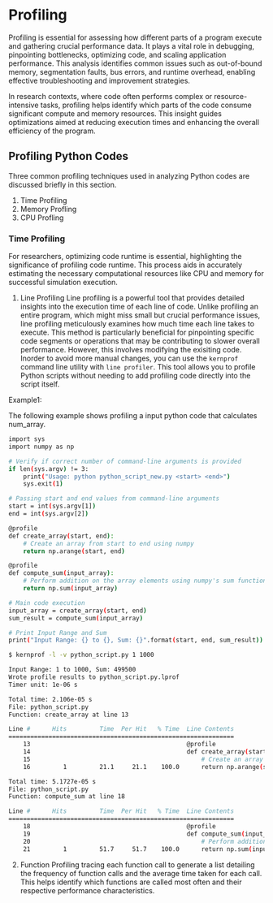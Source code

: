 # Profiling

Profiling is essential for assessing how different parts of a program execute and gathering crucial performance data. It plays a vital role in debugging, pinpointing bottlenecks, optimizing code, and scaling application performance. This analysis identifies common issues such as out-of-bound memory, segmentation faults, bus errors, and runtime overhead, enabling effective troubleshooting and improvement strategies.

In research contexts, where code often performs complex or resource-intensive tasks, profiling helps identify which parts of the code consume significant compute and memory resources. This insight guides optimizations aimed at reducing execution times and enhancing the overall efficiency of the program.

## Profiling Python Codes

Three common profiling techniques used in analyzing Python codes are discussed briefly in this section.

1. Time Profiling
2. Memory Profling
3. CPU Profling

### Time Profiling

For researchers, optimizing code runtime is essential, highlighting the significance of profiling code runtime. This process aids in accurately estimating the necessary computational resources like CPU and memory for successful simulation execution.

1. Line Profiling
Line profiling is a powerful tool that provides detailed insights into the execution time of each line of code. Unlike profiling an entire program, which might miss small but crucial performance issues, line profiling meticulously examines how much time each line takes to execute. This method is particularly beneficial for pinpointing specific code segments or operations that may be contributing to slower overall performance. However, this involves modifying the exisiting code. Inorder to avoid more manual changes, you can use the `kernprof` command line utility with `line profiler`. This tool allows you to profile Python scripts without needing to add profiling code directly into the script itself.

Example1:

The following example shows profiling a input python code that calculates num_array.

```bash
import sys
import numpy as np

# Verify if correct number of command-line arguments is provided
if len(sys.argv) != 3:
    print("Usage: python python_script_new.py <start> <end>")
    sys.exit(1)

# Passing start and end values from command-line arguments
start = int(sys.argv[1])
end = int(sys.argv[2])

@profile
def create_array(start, end):
    # Create an array from start to end using numpy
    return np.arange(start, end)

@profile
def compute_sum(input_array):
    # Perform addition on the array elements using numpy's sum function
    return np.sum(input_array)

# Main code execution
input_array = create_array(start, end)
sum_result = compute_sum(input_array)

# Print Input Range and Sum
print("Input Range: {} to {}, Sum: {}".format(start, end, sum_result))
```

```bash
$ kernprof -l -v python_script.py 1 1000

Input Range: 1 to 1000, Sum: 499500
Wrote profile results to python_script.py.lprof
Timer unit: 1e-06 s

Total time: 2.106e-05 s
File: python_script.py
Function: create_array at line 13

Line #      Hits         Time  Per Hit   % Time  Line Contents
==============================================================
    13                                           @profile
    14                                           def create_array(start, end):
    15                                               # Create an array from start to end using numpy
    16         1         21.1     21.1    100.0      return np.arange(start, end)

Total time: 5.1727e-05 s
File: python_script.py
Function: compute_sum at line 18

Line #      Hits         Time  Per Hit   % Time  Line Contents
==============================================================
    18                                           @profile
    19                                           def compute_sum(input_array):
    20                                               # Perform addition on the array elements using numpy's sum function
    21         1         51.7     51.7    100.0      return np.sum(input_array)
```

2. Function Profiling
tracing each function call to generate a list detailing the frequency of function calls and the average time taken for each call. This helps identify which functions are called most often and their respective performance characteristics.
